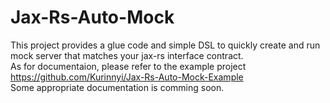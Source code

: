 # Jax-Rs-Auto-Mock
This project provides a glue code and simple DSL to quickly create and run mock server that matches your jax-rs interface contract. 
<br>
As for documentaion, please refer to the example project https://github.com/Kurinnyi/Jax-Rs-Auto-Mock-Example<br>
Some appropriate documentation is comming soon.
